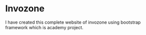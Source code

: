 # Invozone
I have created this complete website of invozone using bootstrap framework which is academy project. 
